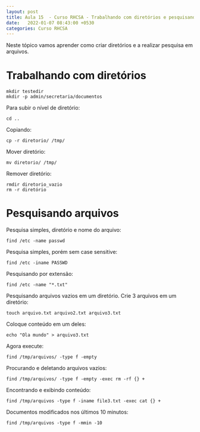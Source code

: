 ```yaml
---
layout: post
title: Aula 15  - Curso RHCSA - Trabalhando com diretórios e pesquisando arquivos
date:   2022-01-07 08:43:00 +0530
categories: Curso RHCSA
---
```

Neste tópico vamos aprender como criar diretórios e a realizar pesquisa em arquivos. 


# Trabalhando com diretórios

```
mkdir testedir
mkdir -p admin/secretaria/documentos
```

Para subir o nível de diretório:

```
cd ..
```

Copiando:

```
cp -r diretorio/ /tmp/
```

Mover diretório:

```
mv diretorio/ /tmp/
```

Remover diretório:

```
rmdir diretorio_vazio
rm -r diretório
```

# Pesquisando arquivos



Pesquisa simples, diretório e nome do arquivo:

```
find /etc -name passwd
```

Pesquisa simples, porém sem case sensitive:

```
find /etc -iname PASSWD
```

Pesquisando por extensão:

```
find /etc -name "*.txt"
```

Pesquisando arquivos vazios em um diretório. Crie 3 arquivos em um diretório:

```
touch arquivo.txt arquivo2.txt arquivo3.txt
```

Coloque conteúdo em um deles:

```
echo "Ola mundo" > arquivo3.txt
```

Agora execute:

```
find /tmp/arquivos/ -type f -empty
```

Procurando e deletando arquivos vazios:

```
find /tmp/arquivos/ -type f -empty -exec rm -rf {} +
```

Encontrando e exibindo conteúdo:

```
find /tmp/arquivos -type f -iname file3.txt -exec cat {} +
```

Documentos modificados nos últimos 10 minutos:

```
find /tmp/arquivos -type f -mmin -10
```
